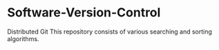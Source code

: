 # Software-Version-Control
Distributed Git
This repository consists of various searching and sorting algorithms.

